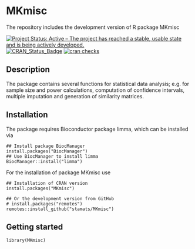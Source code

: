 # MKmisc
The repository includes the development version of R package MKmisc

[![Project Status: Active – The project has reached a stable, usable state and is being actively developed.](https://www.repostatus.org/badges/latest/active.svg)](https://www.repostatus.org/#active)
[![CRAN_Status_Badge](http://www.r-pkg.org/badges/version/MKmisc)](http://cran.r-project.org/package=MKmisc)
[![cran checks](https://cranchecks.info/badges/summary/MKmisc)](https://cran.r-project.org/web/checks/check_results_MKmisc.html)

## Description
The package contains several functions for statistical data analysis; e.g. for 
sample size and power calculations, computation of confidence intervals, 
multiple imputation and generation of similarity matrices.


## Installation
The package requires Bioconductor package limma, which can be installed via

```{r, eval = FALSE}
## Install package BiocManager
install.packages("BiocManager")
## Use BiocManager to install limma
BiocManager::install("limma")
```

For the installation of package MKmisc use

```{r, eval = FALSE}
## Installation of CRAN version
install.packages("MKmisc")

## Or the development version from GitHub
# install.packages("remotes")
remotes::install_github("stamats/MKmisc")
```

## Getting started

```{r}
library(MKmisc)
```
